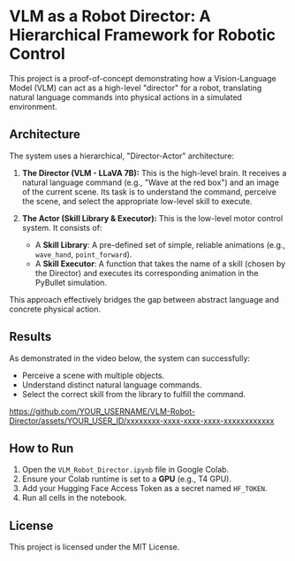 # VLM as a Robot Director: A Hierarchical Framework for Robotic Control

This project is a proof-of-concept demonstrating how a Vision-Language Model (VLM) can act as a high-level "director" for a robot, translating natural language commands into physical actions in a simulated environment.

## Architecture

The system uses a hierarchical, "Director-Actor" architecture:

1.  **The Director (VLM - LLaVA 7B):** This is the high-level brain. It receives a natural language command (e.g., "Wave at the red box") and an image of the current scene. Its task is to understand the command, perceive the scene, and select the appropriate low-level skill to execute.

2.  **The Actor (Skill Library & Executor):** This is the low-level motor control system. It consists of:
    *   A **Skill Library**: A pre-defined set of simple, reliable animations (e.g., `wave_hand`, `point_forward`).
    *   A **Skill Executor**: A function that takes the name of a skill (chosen by the Director) and executes its corresponding animation in the PyBullet simulation.

This approach effectively bridges the gap between abstract language and concrete physical action.

## Results

As demonstrated in the video below, the system can successfully:
-   Perceive a scene with multiple objects.
-   Understand distinct natural language commands.
-   Select the correct skill from the library to fulfill the command.

https://github.com/YOUR_USERNAME/VLM-Robot-Director/assets/YOUR_USER_ID/xxxxxxxx-xxxx-xxxx-xxxx-xxxxxxxxxxxx


## How to Run

1.  Open the `VLM_Robot_Director.ipynb` file in Google Colab.
2.  Ensure your Colab runtime is set to a **GPU** (e.g., T4 GPU).
3.  Add your Hugging Face Access Token as a secret named `HF_TOKEN`.
4.  Run all cells in the notebook.

## License

This project is licensed under the MIT License.

